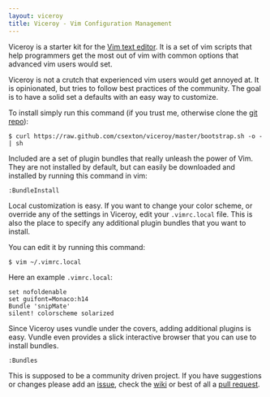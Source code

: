 ```yaml
---
layout: viceroy
title: Viceroy - Vim Configuration Management
---
```


Viceroy is a starter kit for the [Vim text editor](http://www.vim.org/). It is a set of vim scripts that help programmers get the most out of vim with common options that advanced vim users would set.

Viceroy is not a crutch that experienced vim users would get annoyed at. It is opinionated, but tries to follow best practices of the community. The goal is to have a solid set a defaults with an easy way to customize.

To install simply run this command (if you trust me, otherwise clone the [git repo](http://github.com/csexton/viceroy)):

    $ curl https://raw.github.com/csexton/viceroy/master/bootstrap.sh -o - | sh

Included are a set of plugin bundles that really unleash the power of Vim. They are not installed by default, but can easily be downloaded and installed by running this command in vim:

    :BundleInstall

Local customization is easy. If you want to change your color scheme, or override any of the settings in Viceroy, edit your `.vimrc.local` file. This is also the place to specify any additional plugin bundles that you want to install.

You can edit it by running this command:

    $ vim ~/.vimrc.local

Here an example `.vimrc.local`:

    set nofoldenable
    set guifont=Monaco:h14
    Bundle 'snipMate'
    silent! colorscheme solarized

Since Viceroy uses vundle under the covers, adding additional plugins is easy.  Vundle even provides a slick interactive browser that you can use to install bundles.

    :Bundles

This is supposed to be a community driven project. If you have suggestions or changes please add an [issue](https://github.com/csexton/viceroy/issues), check the [wiki](https://github.com/csexton/viceroy/wiki) or best of all a [pull request](https://github.com/csexton/viceroy/pulls).

